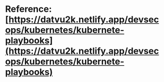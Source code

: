 # Reference: [https://datvu2k.netlify.app/devsecops/kubernetes/kubernete-playbooks](https://datvu2k.netlify.app/devsecops/kubernetes/kubernete-playbooks)
